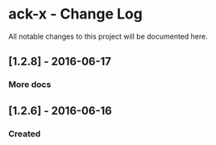 # ack-x - Change Log
All notable changes to this project will be documented here.


## [1.2.8] - 2016-06-17
### More docs

## [1.2.6] - 2016-06-16
### Created